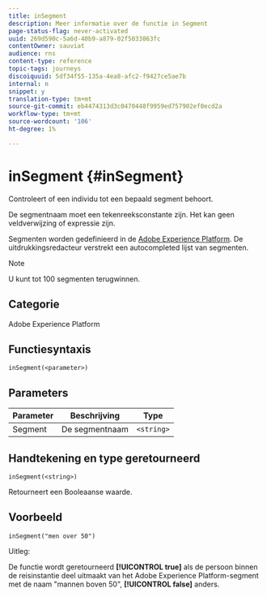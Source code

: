 ```yaml
---
title: inSegment
description: Meer informatie over de functie in Segment
page-status-flag: never-activated
uuid: 269d590c-5a6d-40b9-a879-02f5033863fc
contentOwner: sauviat
audience: rns
content-type: reference
topic-tags: journeys
discoiquuid: 5df34f55-135a-4ea8-afc2-f9427ce5ae7b
internal: n
snippet: y
translation-type: tm+mt
source-git-commit: eb4474313d3c0470448f9959ed757902ef0ecd2a
workflow-type: tm+mt
source-wordcount: '106'
ht-degree: 1%

---
```



# inSegment {#inSegment}

Controleert of een individu tot een bepaald segment behoort.

De segmentnaam moet een tekenreeksconstante zijn. Het kan geen veldverwijzing of expressie zijn.

Segmenten worden gedefinieerd in de [Adobe Experience Platform](https://platform.adobe.com/segment/overview). De uitdrukkingsredacteur verstrekt een autocompleted lijst van segmenten.

>[!NOTE]
>
>U kunt tot 100 segmenten terugwinnen.

## Categorie

Adobe Experience Platform

## Functiesyntaxis

`inSegment(<parameter>)`

## Parameters

| Parameter | Beschrijving | Type |
|--- |--- |--- |
| Segment | De segmentnaam | `<string>` |

## Handtekening en type geretourneerd

`inSegment(<string>)`

Retourneert een Booleaanse waarde.

## Voorbeeld

`inSegment("men over 50")`

Uitleg:

De functie wordt geretourneerd **[!UICONTROL true]** als de persoon binnen de reisinstantie deel uitmaakt van het Adobe Experience Platform-segment met de naam &quot;mannen boven 50&quot;, **[!UICONTROL false]** anders.
